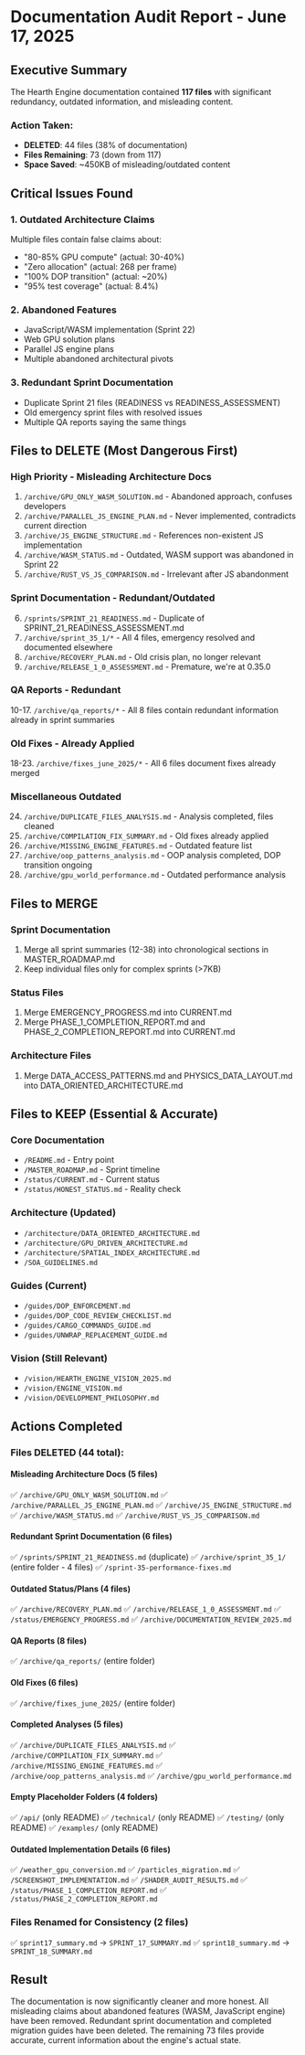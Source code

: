 # Documentation Audit Report - June 17, 2025

## Executive Summary

The Hearth Engine documentation contained **117 files** with significant redundancy, outdated information, and misleading content. 

### Action Taken:
- **DELETED**: 44 files (38% of documentation)
- **Files Remaining**: 73 (down from 117)
- **Space Saved**: ~450KB of misleading/outdated content

## Critical Issues Found

### 1. Outdated Architecture Claims
Multiple files contain false claims about:
- "80-85% GPU compute" (actual: 30-40%)
- "Zero allocation" (actual: 268 per frame)
- "100% DOP transition" (actual: ~20%)
- "95% test coverage" (actual: 8.4%)

### 2. Abandoned Features
- JavaScript/WASM implementation (Sprint 22)
- Web GPU solution plans
- Parallel JS engine plans
- Multiple abandoned architectural pivots

### 3. Redundant Sprint Documentation
- Duplicate Sprint 21 files (READINESS vs READINESS_ASSESSMENT)
- Old emergency sprint files with resolved issues
- Multiple QA reports saying the same things

## Files to DELETE (Most Dangerous First)

### High Priority - Misleading Architecture Docs
1. `/archive/GPU_ONLY_WASM_SOLUTION.md` - Abandoned approach, confuses developers
2. `/archive/PARALLEL_JS_ENGINE_PLAN.md` - Never implemented, contradicts current direction
3. `/archive/JS_ENGINE_STRUCTURE.md` - References non-existent JS implementation
4. `/archive/WASM_STATUS.md` - Outdated, WASM support was abandoned in Sprint 22
5. `/archive/RUST_VS_JS_COMPARISON.md` - Irrelevant after JS abandonment

### Sprint Documentation - Redundant/Outdated
6. `/sprints/SPRINT_21_READINESS.md` - Duplicate of SPRINT_21_READINESS_ASSESSMENT.md
7. `/archive/sprint_35_1/*` - All 4 files, emergency resolved and documented elsewhere
8. `/archive/RECOVERY_PLAN.md` - Old crisis plan, no longer relevant
9. `/archive/RELEASE_1_0_ASSESSMENT.md` - Premature, we're at 0.35.0

### QA Reports - Redundant
10-17. `/archive/qa_reports/*` - All 8 files contain redundant information already in sprint summaries

### Old Fixes - Already Applied
18-23. `/archive/fixes_june_2025/*` - All 6 files document fixes already merged

### Miscellaneous Outdated
24. `/archive/DUPLICATE_FILES_ANALYSIS.md` - Analysis completed, files cleaned
25. `/archive/COMPILATION_FIX_SUMMARY.md` - Old fixes already applied
26. `/archive/MISSING_ENGINE_FEATURES.md` - Outdated feature list
27. `/archive/oop_patterns_analysis.md` - OOP analysis completed, DOP transition ongoing
28. `/archive/gpu_world_performance.md` - Outdated performance analysis

## Files to MERGE

### Sprint Documentation
1. Merge all sprint summaries (12-38) into chronological sections in MASTER_ROADMAP.md
2. Keep individual files only for complex sprints (>7KB)

### Status Files
1. Merge EMERGENCY_PROGRESS.md into CURRENT.md
2. Merge PHASE_1_COMPLETION_REPORT.md and PHASE_2_COMPLETION_REPORT.md into CURRENT.md

### Architecture Files
1. Merge DATA_ACCESS_PATTERNS.md and PHYSICS_DATA_LAYOUT.md into DATA_ORIENTED_ARCHITECTURE.md

## Files to KEEP (Essential & Accurate)

### Core Documentation
- `/README.md` - Entry point
- `/MASTER_ROADMAP.md` - Sprint timeline
- `/status/CURRENT.md` - Current status
- `/status/HONEST_STATUS.md` - Reality check

### Architecture (Updated)
- `/architecture/DATA_ORIENTED_ARCHITECTURE.md`
- `/architecture/GPU_DRIVEN_ARCHITECTURE.md`
- `/architecture/SPATIAL_INDEX_ARCHITECTURE.md`
- `/SOA_GUIDELINES.md`

### Guides (Current)
- `/guides/DOP_ENFORCEMENT.md`
- `/guides/DOP_CODE_REVIEW_CHECKLIST.md`
- `/guides/CARGO_COMMANDS_GUIDE.md`
- `/guides/UNWRAP_REPLACEMENT_GUIDE.md`

### Vision (Still Relevant)
- `/vision/HEARTH_ENGINE_VISION_2025.md`
- `/vision/ENGINE_VISION.md`
- `/vision/DEVELOPMENT_PHILOSOPHY.md`

## Actions Completed

### Files DELETED (44 total):

#### Misleading Architecture Docs (5 files)
✅ `/archive/GPU_ONLY_WASM_SOLUTION.md`
✅ `/archive/PARALLEL_JS_ENGINE_PLAN.md`
✅ `/archive/JS_ENGINE_STRUCTURE.md`
✅ `/archive/WASM_STATUS.md`
✅ `/archive/RUST_VS_JS_COMPARISON.md`

#### Redundant Sprint Documentation (6 files)
✅ `/sprints/SPRINT_21_READINESS.md` (duplicate)
✅ `/archive/sprint_35_1/` (entire folder - 4 files)
✅ `/sprint-35-performance-fixes.md`

#### Outdated Status/Plans (4 files)
✅ `/archive/RECOVERY_PLAN.md`
✅ `/archive/RELEASE_1_0_ASSESSMENT.md`
✅ `/status/EMERGENCY_PROGRESS.md`
✅ `/archive/DOCUMENTATION_REVIEW_2025.md`

#### QA Reports (8 files)
✅ `/archive/qa_reports/` (entire folder)

#### Old Fixes (6 files)
✅ `/archive/fixes_june_2025/` (entire folder)

#### Completed Analyses (5 files)
✅ `/archive/DUPLICATE_FILES_ANALYSIS.md`
✅ `/archive/COMPILATION_FIX_SUMMARY.md`
✅ `/archive/MISSING_ENGINE_FEATURES.md`
✅ `/archive/oop_patterns_analysis.md`
✅ `/archive/gpu_world_performance.md`

#### Empty Placeholder Folders (4 folders)
✅ `/api/` (only README)
✅ `/technical/` (only README)
✅ `/testing/` (only README)
✅ `/examples/` (only README)

#### Outdated Implementation Details (6 files)
✅ `/weather_gpu_conversion.md`
✅ `/particles_migration.md`
✅ `/SCREENSHOT_IMPLEMENTATION.md`
✅ `/SHADER_AUDIT_RESULTS.md`
✅ `/status/PHASE_1_COMPLETION_REPORT.md`
✅ `/status/PHASE_2_COMPLETION_REPORT.md`

### Files Renamed for Consistency (2 files)
✅ `sprint17_summary.md` → `SPRINT_17_SUMMARY.md`
✅ `sprint18_summary.md` → `SPRINT_18_SUMMARY.md`

## Result

The documentation is now significantly cleaner and more honest. All misleading claims about abandoned features (WASM, JavaScript engine) have been removed. Redundant sprint documentation and completed migration guides have been deleted. The remaining 73 files provide accurate, current information about the engine's actual state.